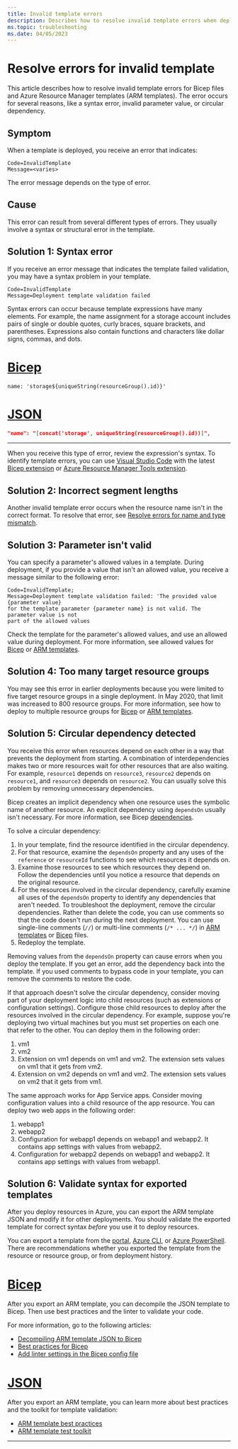 ```yaml
---
title: Invalid template errors
description: Describes how to resolve invalid template errors when deploying Bicep files or Azure Resource Manager templates (ARM templates).
ms.topic: troubleshooting
ms.date: 04/05/2023
---
```


# Resolve errors for invalid template

This article describes how to resolve invalid template errors for Bicep files and Azure Resource Manager templates (ARM templates). The error occurs for several reasons, like a syntax error, invalid parameter value, or circular dependency.

## Symptom

When a template is deployed, you receive an error that indicates:

```Output
Code=InvalidTemplate
Message=<varies>
```

The error message depends on the type of error.

## Cause

This error can result from several different types of errors. They usually involve a syntax or structural error in the template.

<a id="syntax-error"></a>

## Solution 1: Syntax error

If you receive an error message that indicates the template failed validation, you may have a syntax problem in your template.

```Output
Code=InvalidTemplate
Message=Deployment template validation failed
```

Syntax errors can occur because template expressions have many elements. For example, the name assignment for a storage account includes pairs of single or double quotes, curly braces, square brackets, and parentheses. Expressions also contain functions and characters like dollar signs, commas, and dots.


# [Bicep](#tab/bicep)

```bicep
name: 'storage${uniqueString(resourceGroup().id)}'
```

# [JSON](#tab/json)

```json
"name": "[concat('storage', uniqueString(resourceGroup().id))]",
```

---

When you receive this type of error, review the expression's syntax. To identify template errors, you can use [Visual Studio Code](https://code.visualstudio.com) with the latest [Bicep extension](https://marketplace.visualstudio.com/items?itemName=ms-azuretools.vscode-bicep) or [Azure Resource Manager Tools extension](https://marketplace.visualstudio.com/items?itemName=msazurermtools.azurerm-vscode-tools).

<a id="incorrect-segment-lengths"></a>

## Solution 2: Incorrect segment lengths

Another invalid template error occurs when the resource name isn't in the correct format. To resolve that error, see [Resolve errors for name and type mismatch](error-invalid-name-segments.md).

<a id="parameter-not-valid"></a>

## Solution 3: Parameter isn't valid

You can specify a parameter's allowed values in a template. During deployment, if you provide a value that isn't an allowed value, you receive a message similar to the following error:

```Output
Code=InvalidTemplate;
Message=Deployment template validation failed: 'The provided value {parameter value}
for the template parameter {parameter name} is not valid. The parameter value is not
part of the allowed values
```

Check the template for the parameter's allowed values, and use an allowed value during deployment. For more information, see allowed values for [Bicep](../bicep/parameters.md#allowed-values) or [ARM templates](../templates/parameters.md#allowed-values).

<a id="too-many-resource-groups"></a>

## Solution 4: Too many target resource groups

You may see this error in earlier deployments because you were limited to five target resource groups in a single deployment. In May 2020, that limit was increased to 800 resource groups. For more information, see how to deploy to multiple resource groups for [Bicep](../bicep/deploy-to-resource-group.md#deploy-to-multiple-resource-groups) or [ARM templates](../templates/deploy-to-resource-group.md#deploy-to-multiple-resource-groups).

<a id="circular-dependency"></a>

## Solution 5: Circular dependency detected

You receive this error when resources depend on each other in a way that prevents the deployment from starting. A combination of interdependencies makes two or more resources wait for other resources that are also waiting. For example, `resource1` depends on `resource3`, `resource2` depends on `resource1`, and `resource3` depends on `resource2`. You can usually solve this problem by removing unnecessary dependencies.

Bicep creates an implicit dependency when one resource uses the symbolic name of another resource. An explicit dependency using `dependsOn` usually isn't necessary. For more information, see Bicep [dependencies](../bicep/resource-dependencies.md).

To solve a circular dependency:

1. In your template, find the resource identified in the circular dependency.
1. For that resource, examine the `dependsOn` property and any uses of the `reference` or `resourceId` functions to see which resources it depends on.
1. Examine those resources to see which resources they depend on. Follow the dependencies until you notice a resource that depends on the original resource.
1. For the resources involved in the circular dependency, carefully examine all uses of the `dependsOn` property to identify any dependencies that aren't needed. To troubleshoot the deployment, remove the circular dependencies. Rather than delete the code, you can use comments so that the code doesn't run during the next deployment. You can use single-line comments (`//`) or multi-line comments (`/* ... */`) in [ARM templates](../templates/syntax.md#comments-and-metadata) or [Bicep](../bicep/file.md#comments) files.
1. Redeploy the template.

Removing values from the `dependsOn` property can cause errors when you deploy the template. If you get an error, add the dependency back into the template. If you used comments to bypass code in your template, you can remove the comments to restore the code.

If that approach doesn't solve the circular dependency, consider moving part of your deployment logic into child resources (such as extensions or configuration settings). Configure those child resources to deploy after the resources involved in the circular dependency. For example, suppose you're deploying two virtual machines but you must set properties on each one that refer to the other. You can deploy them in the following order:

1. vm1
1. vm2
1. Extension on vm1 depends on vm1 and vm2. The extension sets values on vm1 that it gets from vm2.
1. Extension on vm2 depends on vm1 and vm2. The extension sets values on vm2 that it gets from vm1.

The same approach works for App Service apps. Consider moving configuration values into a child resource of the app resource. You can deploy two web apps in the following order:

1. webapp1
1. webapp2
1. Configuration for webapp1 depends on webapp1 and webapp2. It contains app settings with values from webapp2.
1. Configuration for webapp2 depends on webapp1 and webapp2. It contains app settings with values from webapp1.

## Solution 6: Validate syntax for exported templates

After you deploy resources in Azure, you can export the ARM template JSON and modify it for other deployments. You should validate the exported template for correct syntax _before_ you use it to deploy resources.

You can export a template from the [portal](../templates/export-template-portal.md), [Azure CLI](../templates/export-template-cli.md), or [Azure PowerShell](../templates/export-template-powershell.md). There are recommendations whether you exported the template from the resource or resource group, or from deployment history.

# [Bicep](#tab/bicep)

After you export an ARM template, you can decompile the JSON template to Bicep. Then use best practices and the linter to validate your code.

For more information, go to the following articles:

- [Decompiling ARM template JSON to Bicep](../bicep/decompile.md)
- [Best practices for Bicep](../bicep/best-practices.md)
- [Add linter settings in the Bicep config file](../bicep/bicep-config-linter.md)


# [JSON](#tab/json)

After you export an ARM template, you can learn more about best practices and the toolkit for template validation:

- [ARM template best practices](../templates/best-practices.md)
- [ARM template test toolkit](../templates/test-toolkit.md)

---

